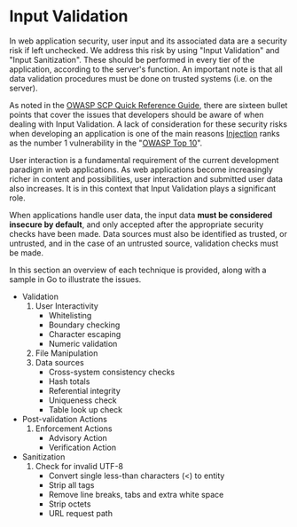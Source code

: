 Input Validation
===============

In web application security, user input and its associated data are a security
risk if left unchecked.
We address this risk by using "Input Validation" and "Input Sanitization". These
should be performed in every tier of the application, according to the server's
function. An important note is that all data validation procedures must be done
on trusted systems (i.e. on the server).

As noted in the [OWASP SCP Quick Reference Guide][1], there are sixteen bullet
points that cover the issues that developers should be aware of when dealing
with Input Validation.
A lack of consideration for these security risks when developing an application
is one of the main reasons [Injection][2] ranks as the number 1 vulnerability
in the "[OWASP Top 10][3]".

User interaction is a fundamental requirement of the current development
paradigm in web applications. As web applications become increasingly richer in
content and possibilities, user interaction and submitted user data also
increases. It is in this context that Input Validation plays a significant role.

When applications handle user data, the input data **must be considered insecure
by default**, and only accepted after the appropriate security checks have been
made. Data sources must also be identified as trusted, or untrusted, and in the
case of an untrusted source, validation checks must be made.

In this section an overview of each technique is provided, along with a sample
in Go to illustrate the issues.

* Validation
    1. User Interactivity
        * Whitelisting
        * Boundary checking
        * Character escaping
        * Numeric validation
    2. File Manipulation
    3. Data sources
        * Cross-system consistency checks
        * Hash totals
        * Referential integrity
        * Uniqueness check
        * Table look up check
* Post-validation Actions
    1. Enforcement Actions
        * Advisory Action
        * Verification Action
* Sanitization
    1. Check for invalid UTF-8
        * Convert single less-than characters (<) to entity
        * Strip all tags
        * Remove line breaks, tabs and extra white space
        * Strip octets
        * URL request path

[1]: https://www.owasp.org/images/0/08/OWASP_SCP_Quick_Reference_Guide_v2.pdf
[2]: https://www.owasp.org/index.php/Top_10_2013-A1-Injection
[3]: https://www.owasp.org/index.php/Top_10_2013-Top_10
